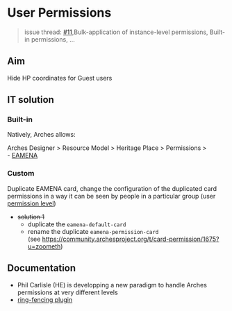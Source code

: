 # User Permissions
> issue thread: [#11](https://github.com/achp-project/cultural-heritage/issues/11),Bulk-application of instance-level permissions, Built-in permissions, ...

## Aim

Hide HP coordinates for Guest users

## IT solution

### Built-in

Natively, Arches allows:

Arches Designer > Resource Model > Heritage Place > Permissions >   
    - [EAMENA](https://database.eamena.org/en/graph_designer/34cfe98e-c2c0-11ea-9026-02e7594ce0a0)

### Custom

Duplicate EAMENA card, change the configuration of the duplicated card permissions in a way it can be seen by people in a particular group (user [permission level](https://github.com/eamena-project/eamena-arches-dev/tree/main/dbs/database.eamena/users#eamena-new-groups))

* ~~solution 1~~
    - duplicate the `eamena-default-card`  
    - rename the duplicate `eamena-permission-card`  
(see https://community.archesproject.org/t/card-permission/1675?u=zoometh)

## Documentation

* Phil Carlisle (HE) is developping a new paradigm to handle Arches permissions at very different levels
* [ring-fencing plugin](https://github.com/eamena-project/eamena-arches-dev/tree/main/functions/permissions)